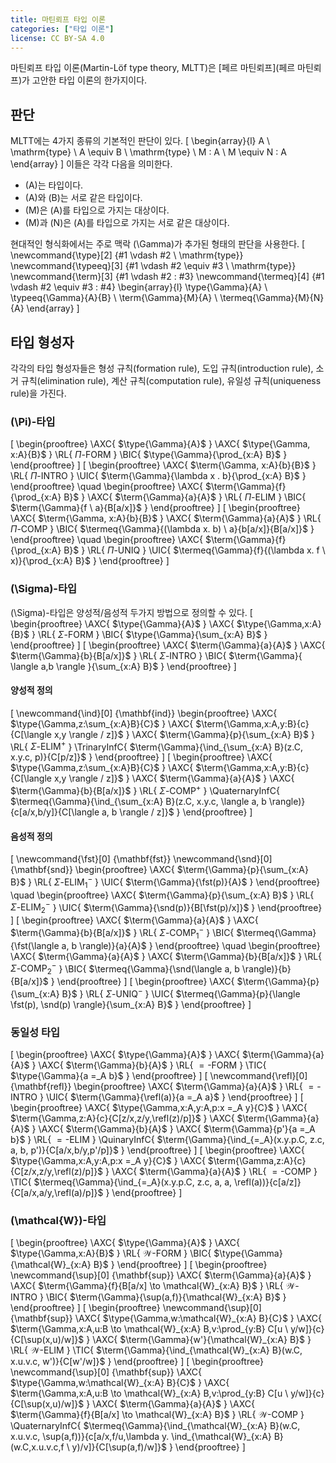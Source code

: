 ```yaml
---
title: 마틴뢰프 타입 이론
categories: ["타입 이론"]
license: CC BY-SA 4.0
---
```


마틴뢰프 타입 이론(Martin-Löf type theory, MLTT)은 [페르 마틴뢰프](페르 마틴뢰프)가 고안한 타입 이론의 한가지이다.

## 판단
MLTT에는 4가지 종류의 기본적인 판단이 있다.
\[
\begin{array}{l}
A \ \mathrm{type} \\
A \equiv B \ \mathrm{type} \\
M : A \\
M \equiv N : A
\end{array}
\]
이들은 각각 다음을 의미한다.

* \(A\)는 타입이다.
* \(A\)와 \(B\)는 서로 같은 타입이다.
* \(M\)은 \(A\)를 타입으로 가지는 대상이다.
* \(M\)과 \(N\)은 \(A\)를 타입으로 가지는 서로 같은 대상이다.

현대적인 형식화에서는 주로 맥락 \(\Gamma\)가 추가된 형태의 판단을 사용한다.
\[
\newcommand{\type}[2] {#1 \vdash #2 \ \mathrm{type}}
\newcommand{\typeeq}[3] {#1 \vdash #2 \equiv #3 \ \mathrm{type}}
\newcommand{\term}[3] {#1 \vdash #2 : #3}
\newcommand{\termeq}[4] {#1 \vdash #2 \equiv #3 : #4}
\begin{array}{l}
\type{\Gamma}{A} \\
\typeeq{\Gamma}{A}{B} \\
\term{\Gamma}{M}{A} \\
\termeq{\Gamma}{M}{N}{A}
\end{array}
\]

## 타입 형성자
각각의 타입 형성자들은 형성 규칙(formation rule), 도입 규칙(introduction rule),
소거 규칙(elimination rule), 계산 규칙(computation rule), 유일성 규칙(uniqueness rule)을 가진다.

### \(\Pi\)-타입
\[
\begin{prooftree}
\AXC{ $\type{\Gamma}{A}$ }
\AXC{ $\type{\Gamma, x:A}{B}$ }
\RL{ $\Pi\text{-FORM}$ }
\BIC{ $\type{\Gamma}{\prod_{x:A} B}$ }
\end{prooftree}
\]
\[
\begin{prooftree}
\AXC{ $\term{\Gamma, x:A}{b}{B}$ }
\RL{ $\Pi\text{-INTRO}$ }
\UIC{ $\term{\Gamma}{\lambda x . b}{\prod_{x:A} B}$ }
\end{prooftree}
\quad
\begin{prooftree}
\AXC{ $\term{\Gamma}{f}{\prod_{x:A} B}$ }
\AXC{ $\term{\Gamma}{a}{A}$ }
\RL{ $\Pi\text{-ELIM}$ }
\BIC{ $\term{\Gamma}{f \ a}{B[a/x]}$ }
\end{prooftree}
\]
\[
\begin{prooftree}
\AXC{ $\term{\Gamma, x:A}{b}{B}$ }
\AXC{ $\term{\Gamma}{a}{A}$ }
\RL{ $\Pi\text{-COMP}$ }
\BIC{ $\termeq{\Gamma}{(\lambda x. b) \ a}{b[a/x]}{B[a/x]}$ }
\end{prooftree}
\quad
\begin{prooftree}
\AXC{ $\term{\Gamma}{f}{\prod_{x:A} B}$ }
\RL{ $\Pi\text{-UNIQ}$ }
\UIC{ $\termeq{\Gamma}{f}{(\lambda x. f \ x)}{\prod_{x:A} B}$ }
\end{prooftree}
\]

### \(\Sigma\)-타입
\(\Sigma\)-타입은 양성적/음성적 두가지 방법으로 정의할 수 있다.
\[
\begin{prooftree}
\AXC{ $\type{\Gamma}{A}$ }
\AXC{ $\type{\Gamma,x:A}{B}$ }
\RL{ $\Sigma\text{-FORM}$ }
\BIC{ $\type{\Gamma}{\sum_{x:A} B}$ }
\end{prooftree}
\]
\[
\begin{prooftree}
\AXC{ $\term{\Gamma}{a}{A}$ }
\AXC{ $\term{\Gamma}{b}{B[a/x]}$ }
\RL{ $\Sigma\text{-INTRO}$ }
\BIC{ $\term{\Gamma}{ \langle a,b \rangle }{\sum_{x:A} B}$ }
\end{prooftree}
\]
#### 양성적 정의
\[
\newcommand{\ind}[0] {\mathbf{ind}}
\begin{prooftree}
\AXC{ $\type{\Gamma,z:\sum_{x:A}B}{C}$ }
\AXC{ $\term{\Gamma,x:A,y:B}{c}{C[\langle x,y \rangle / z]}$ }
\AXC{ $\term{\Gamma}{p}{\sum_{x:A} B}$ }
\RL{ $\Sigma\text{-ELIM}^+$ }
\TrinaryInfC{ $\term{\Gamma}{\ind_{\sum_{x:A} B}(z.C, x.y.c, p)}{C[p/z]}$ }
\end{prooftree}
\]
\[
\begin{prooftree}
\AXC{ $\type{\Gamma,z:\sum_{x:A}B}{C}$ }
\AXC{ $\term{\Gamma,x:A,y:B}{c}{C[\langle x,y \rangle / z]}$ }
\AXC{ $\term{\Gamma}{a}{A}$ }
\AXC{ $\term{\Gamma}{b}{B[a/x]}$ }
\RL{ $\Sigma\text{-COMP}^+$ }
\QuaternaryInfC{ $\termeq{\Gamma}{\ind_{\sum_{x:A} B}(z.C, x.y.c, \langle a, b \rangle)}{c[a/x,b/y]}{C[\langle a, b \rangle / z]}$ }
\end{prooftree}
\]
#### 음성적 정의
\[
\newcommand{\fst}[0] {\mathbf{fst}}
\newcommand{\snd}[0] {\mathbf{snd}}
\begin{prooftree}
\AXC{ $\term{\Gamma}{p}{\sum_{x:A} B}$ }
\RL{ $\Sigma\text{-ELIM}_1^-$ }
\UIC{ $\term{\Gamma}{\fst(p)}{A}$ }
\end{prooftree}
\quad
\begin{prooftree}
\AXC{ $\term{\Gamma}{p}{\sum_{x:A} B}$ }
\RL{ $\Sigma\text{-ELIM}_2^-$ }
\UIC{ $\term{\Gamma}{\snd(p)}{B[\fst(p)/x]}$ }
\end{prooftree}
\]
\[
\begin{prooftree}
\AXC{ $\term{\Gamma}{a}{A}$ }
\AXC{ $\term{\Gamma}{b}{B[a/x]}$ }
\RL{ $\Sigma\text{-COMP}^-_1$ }
\BIC{ $\termeq{\Gamma}{\fst(\langle a, b \rangle)}{a}{A}$ }
\end{prooftree}
\quad
\begin{prooftree}
\AXC{ $\term{\Gamma}{a}{A}$ }
\AXC{ $\term{\Gamma}{b}{B[a/x]}$ }
\RL{ $\Sigma\text{-COMP}^-_2$ }
\BIC{ $\termeq{\Gamma}{\snd(\langle a, b \rangle)}{b}{B[a/x]}$ }
\end{prooftree}
\]
\[
\begin{prooftree}
\AXC{ $\term{\Gamma}{p}{\sum_{x:A} B}$ }
\RL{ $\Sigma\text{-UNIQ}^-$ }
\UIC{ $\termeq{\Gamma}{p}{\langle \fst(p), \snd(p) \rangle}{\sum_{x:A} B}$ }
\end{prooftree}
\]

### 동일성 타입
\[
\begin{prooftree}
\AXC{ $\type{\Gamma}{A}$ }
\AXC{ $\term{\Gamma}{a}{A}$ }
\AXC{ $\term{\Gamma}{b}{A}$ }
\RL{ ${=}\text{-FORM}$ }
\TIC{ $\type{\Gamma}{a =_A b}$ }
\end{prooftree}
\]
\[
\newcommand{\refl}[0] {\mathbf{refl}}
\begin{prooftree}
\AXC{ $\term{\Gamma}{a}{A}$ }
\RL{ ${=}\text{-INTRO}$ }
\UIC{ $\term{\Gamma}{\refl(a)}{a =_A a}$ }
\end{prooftree}
\]
\[
\begin{prooftree}
\AXC{ $\type{\Gamma,x:A,y:A,p:x =_A y}{C}$ }
\AXC{ $\term{\Gamma,z:A}{c}{C[z/x,z/y,\refl(z)/p]}$ }
\AXC{ $\term{\Gamma}{a}{A}$ }
\AXC{ $\term{\Gamma}{b}{A}$ }
\AXC{ $\term{\Gamma}{p'}{a =_A b}$ }
\RL{ ${=}\text{-ELIM}$ }
\QuinaryInfC{ $\term{\Gamma}{\ind_{=_A}(x.y.p.C, z.c, a, b, p')}{C[a/x,b/y,p'/p]}$ }
\end{prooftree}
\]
\[
\begin{prooftree}
\AXC{ $\type{\Gamma,x:A,y:A,p:x =_A y}{C}$ }
\AXC{ $\term{\Gamma,z:A}{c}{C[z/x,z/y,\refl(z)/p]}$ }
\AXC{ $\term{\Gamma}{a}{A}$ }
\RL{ ${=}\text{-COMP}$ }
\TIC{ $\termeq{\Gamma}{\ind_{=_A}(x.y.p.C, z.c, a, a, \refl(a))}{c[a/z]}{C[a/x,a/y,\refl(a)/p]}$ }
\end{prooftree}
\]

### \(\mathcal{W}\)-타입
\[
\begin{prooftree}
\AXC{ $\type{\Gamma}{A}$ }
\AXC{ $\type{\Gamma,x:A}{B}$ }
\RL{ $\mathcal{W}\text{-FORM}$ }
\BIC{ $\type{\Gamma}{\mathcal{W}_{x:A} B}$ }
\end{prooftree}
\]
\[
\begin{prooftree}
\newcommand{\sup}[0] {\mathbf{sup}}
\AXC{ $\term{\Gamma}{a}{A}$ }
\AXC{ $\term{\Gamma}{f}{B[a/x] \to \mathcal{W}_{x:A} B}$ }
\RL{ $\mathcal{W}\text{-INTRO}$ }
\BIC{ $\term{\Gamma}{\sup(a,f)}{\mathcal{W}_{x:A} B}$ }
\end{prooftree}
\]
\[
\begin{prooftree}
\newcommand{\sup}[0] {\mathbf{sup}}
\AXC{ $\type{\Gamma,w:\mathcal{W}_{x:A} B}{C}$ }
\AXC{ $\term{\Gamma,x:A,u:B \to \mathcal{W}_{x:A} B,v:\prod_{y:B} C[u \ y/w]}{c}{C[\sup(x,u)/w]}$ }
\AXC{ $\term{\Gamma}{w'}{\mathcal{W}_{x:A} B}$ }
\RL{ $\mathcal{W}\text{-ELIM}$ }
\TIC{ $\term{\Gamma}{\ind_{\mathcal{W}_{x:A} B}(w.C, x.u.v.c, w')}{C[w'/w]}$ }
\end{prooftree}
\]
\[
\begin{prooftree}
\newcommand{\sup}[0] {\mathbf{sup}}
\AXC{ $\type{\Gamma,w:\mathcal{W}_{x:A} B}{C}$ }
\AXC{ $\term{\Gamma,x:A,u:B \to \mathcal{W}_{x:A} B,v:\prod_{y:B} C[u \ y/w]}{c}{C[\sup(x,u)/w]}$ }
\AXC{ $\term{\Gamma}{a}{A}$ }
\AXC{ $\term{\Gamma}{f}{B[a/x] \to \mathcal{W}_{x:A} B}$ }
\RL{ $\mathcal{W}\text{-COMP}$ }
\QuaternaryInfC{ $\termeq{\Gamma}{\ind_{\mathcal{W}_{x:A} B}(w.C, x.u.v.c, \sup(a,f))}{c[a/x,f/u,\lambda y. \ind_{\mathcal{W}_{x:A} B}(w.C,x.u.v.c,f \ y)/v]}{C[\sup(a,f)/w]}$ }
\end{prooftree}
\]
